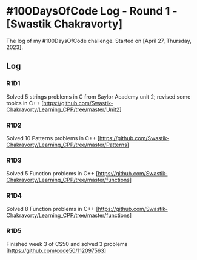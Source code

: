 # #100DaysOfCode Log - Round 1 - [Swastik Chakravorty]

The log of my #100DaysOfCode challenge. Started on [April 27, Thursday, 2023].

## Log

### R1D1 
Solved 5 strings problems in C from Saylor Academy unit 2; revised some topics in C++ [https://github.com/Swastik-Chakravorty/Learning_CPP/tree/master/Unit2]

### R1D2 
Solved 10 Patterns problems in C++ [https://github.com/Swastik-Chakravorty/Learning_CPP/tree/master/Patterns]

### R1D3 
Solved 5 Function problems in C++ [https://github.com/Swastik-Chakravorty/Learning_CPP/tree/master/functions]

### R1D4 
Solved 8 Function problems in C++ [https://github.com/Swastik-Chakravorty/Learning_CPP/tree/master/functions]

### R1D5 
Finished week 3 of CS50 and solved 3 problems [https://github.com/code50/112097563]

